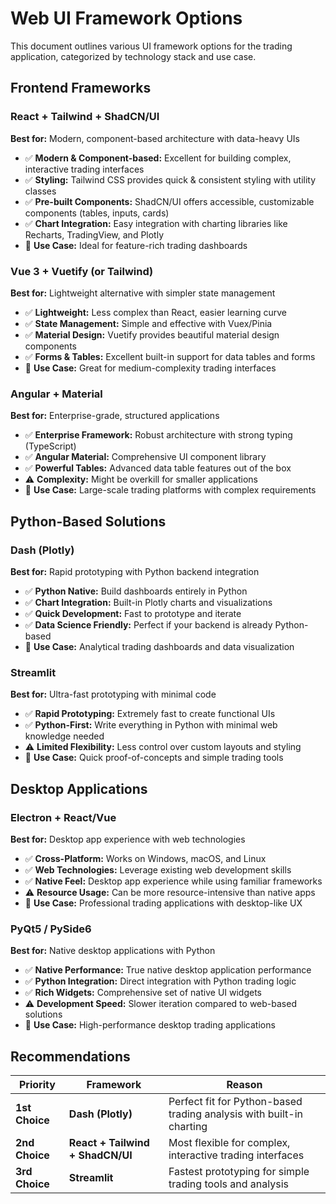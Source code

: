 # Web UI Framework Options

This document outlines various UI framework options for the trading application, categorized by technology stack and use case.

## Frontend Frameworks

### React + Tailwind + ShadCN/UI

**Best for:** Modern, component-based architecture with data-heavy UIs

- ✅ **Modern & Component-based:** Excellent for building complex, interactive trading interfaces
- ✅ **Styling:** Tailwind CSS provides quick & consistent styling with utility classes
- ✅ **Pre-built Components:** ShadCN/UI offers accessible, customizable components (tables, inputs, cards)
- ✅ **Chart Integration:** Easy integration with charting libraries like Recharts, TradingView, and Plotly
- 🎯 **Use Case:** Ideal for feature-rich trading dashboards

### Vue 3 + Vuetify (or Tailwind)

**Best for:** Lightweight alternative with simpler state management

- ✅ **Lightweight:** Less complex than React, easier learning curve
- ✅ **State Management:** Simple and effective with Vuex/Pinia
- ✅ **Material Design:** Vuetify provides beautiful material design components
- ✅ **Forms & Tables:** Excellent built-in support for data tables and forms
- 🎯 **Use Case:** Great for medium-complexity trading interfaces

### Angular + Material

**Best for:** Enterprise-grade, structured applications

- ✅ **Enterprise Framework:** Robust architecture with strong typing (TypeScript)
- ✅ **Angular Material:** Comprehensive UI component library
- ✅ **Powerful Tables:** Advanced data table features out of the box
- ⚠️ **Complexity:** Might be overkill for smaller applications
- 🎯 **Use Case:** Large-scale trading platforms with complex requirements

## Python-Based Solutions

### Dash (Plotly)

**Best for:** Rapid prototyping with Python backend integration

- ✅ **Python Native:** Build dashboards entirely in Python
- ✅ **Chart Integration:** Built-in Plotly charts and visualizations
- ✅ **Quick Development:** Fast to prototype and iterate
- ✅ **Data Science Friendly:** Perfect if your backend is already Python-based
- 🎯 **Use Case:** Analytical trading dashboards and data visualization

### Streamlit

**Best for:** Ultra-fast prototyping with minimal code

- ✅ **Rapid Prototyping:** Extremely fast to create functional UIs
- ✅ **Python-First:** Write everything in Python with minimal web knowledge needed
- ⚠️ **Limited Flexibility:** Less control over custom layouts and styling
- 🎯 **Use Case:** Quick proof-of-concepts and simple trading tools

## Desktop Applications

### Electron + React/Vue

**Best for:** Desktop app experience with web technologies

- ✅ **Cross-Platform:** Works on Windows, macOS, and Linux
- ✅ **Web Technologies:** Leverage existing web development skills
- ✅ **Native Feel:** Desktop app experience while using familiar frameworks
- ⚠️ **Resource Usage:** Can be more resource-intensive than native apps
- 🎯 **Use Case:** Professional trading applications with desktop-like UX

### PyQt5 / PySide6

**Best for:** Native desktop applications with Python

- ✅ **Native Performance:** True native desktop application performance
- ✅ **Python Integration:** Direct integration with Python trading logic
- ✅ **Rich Widgets:** Comprehensive set of native UI widgets
- ⚠️ **Development Speed:** Slower iteration compared to web-based solutions
- 🎯 **Use Case:** High-performance desktop trading applications

## Recommendations

| Priority | Framework | Reason |
|----------|-----------|---------|
| **1st Choice** | **Dash (Plotly)** | Perfect fit for Python-based trading analysis with built-in charting |
| **2nd Choice** | **React + Tailwind + ShadCN/UI** | Most flexible for complex, interactive trading interfaces |
| **3rd Choice** | **Streamlit** | Fastest prototyping for simple trading tools and analysis |